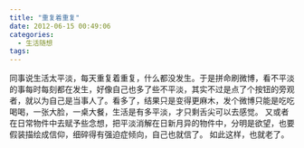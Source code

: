 ```yaml
---
title: "重复着重复"
date: 2012-06-15 00:49:06
categories:
  - 生活随想
tags:
---
```


同事说生活太平淡，每天重复着重复，什么都没发生。于是拼命刷微博，看不平淡的事每时每刻都在发生，好像自己也多了些不平淡，其实不过是点了个按钮的旁观者，就以为自己是当事人了。看多了，结果只是变得更麻木，发个微博只能是吃吃喝喝，一张大脸，一桌大餐，生活是有多平淡，才只剩舌尖可以去感觉。 又或者在日常物件中去赋予些念想，把平淡消解在日新月异的物件中，分明是欲望，也要假装描绘成信仰，细碎得有强迫症倾向，自己也就信了。 如此这样，也就老了。